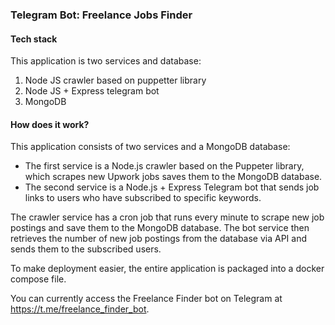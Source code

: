 ### Telegram Bot: Freelance Jobs Finder
#### Tech stack
This application is two services and database:
1) Node JS crawler based on puppetter library
2) Node JS + Express telegram bot
3) MongoDB

#### How does it work?
This application consists of two services and a MongoDB database:
- The first service is a Node.js crawler based on the Puppeter library, which scrapes new Upwork jobs saves them to the MongoDB database.
- The second service is a Node.js + Express Telegram bot that sends job links to users who have subscribed to specific keywords.

The crawler service has a cron job that runs every minute to scrape new job postings and save them to the MongoDB database. 
The bot service then retrieves the number of new job postings from the database via API and sends them to the subscribed users.

To make deployment easier, the entire application is packaged into a docker compose file.

You can currently access the Freelance Finder bot on Telegram at https://t.me/freelance_finder_bot.
